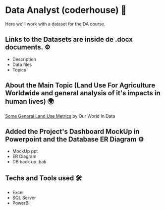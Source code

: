 # Data Analyst (coderhouse) 🚀

 Here we'll work with a dataset for the DA course.
  
 ## Links to the Datasets are inside de .docx documents. ⚙️
 - Description
 - Data files
 - Topics

## About the Main Topic (Land Use For Agriculture Worldwide and general analysis of it's impacts in human lives) :earth_africa:

[Some General Land Use Metrics](https://ourworldindata.org/land-use) by Our World In Data

## Added the Project's Dashboard MockUp in Powerpoint and the Database ER Diagram ⚙️
- MockUp ppt
- ER Diagram
- DB back up .bak

 ## Techs and Tools used 🛠️
 - Excel
 - SQL Server
 - PowerBI
